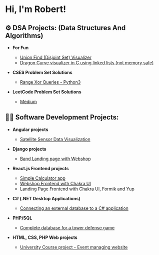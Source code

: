 <h1>Hi, I'm Robert! <br/><!--<a href="https://github.com/joshmadakor1">Programmer</a></h1>-->

<h2>⚙️ DSA Projects: (Data Structures And Algorithms)</h2>

- <b>For Fun</b>
   - [Union Find (Disjoint Set) Visualizer](https://github.com/RobertNagy299/UnionFindVisualizer/tree/main)
   - [Dragon Curve visualizer in C using linked lists (not memory safe)](https://github.com/RobertNagy299/DragonCurveVisualizer)


- <b> CSES Problem Set Solutions</b>
   - [Range Xor Queries - Python3](https://github.com/RobertNagy299/range-xor-queries-cses)


- <b> LeetCode Problem Set Solutions</b>
   - [Medium](https://github.com/RobertNagy299/medium-leetcode/tree/main)
 
     
<h2>👨‍💻 Software Development Projects:</h2>

- <b> Angular projects </b>
   - [Satellite Sensor Data Visualization](https://github.com/RobertNagy299/pwa-mora-muhold)

- <b> Django projects </b>
   - [Band Landing page with Webshop](https://github.com/RobertNagy299/django-webshop)

- <b> React.js Frontend projects </b>
  - [Simple Calculator app](https://github.com/RobertNagy299/basiccalculator) <b><i></b></i>
  - [Webshop Frontend with Chakra UI](https://github.com/RobertNagy299/webshop-frontend) <b><i></b></i>
  - [Landing Page Frontend with Chakra UI, Formik and Yup](https://github.com/RobertNagy299/landing-page-example) <b><i></b></i>

 

  
 - <b>C# (.NET Desktop Applications)</b>
    - [Connecting an external database to a C# application](https://github.com/RobertNagy299/Connecting-an-external-database-to-a-C-application/tree/main) 

 - <b>PHP/SQL</b>
    - [Complete database for a tower defense game](https://github.com/RobertNagy299/TDGame-Database/tree/main)

 - <b>HTML, CSS, PHP Web projects</b>
    - [University Course project - Event managing website](https://github.com/RobertNagy299/WebdevProject)
  


<!-- https://github.com/RobertNagy299/WebdevProject
<h2> 🤳 Connect with me:</h2>


[<img align="left" alt="JoshMadakor | LinkedIn" width="22px" src="https://cdn.jsdelivr.net/npm/simple-icons@v3/icons/linkedin.svg" />][linkedin]
[<img align="left" alt="JoshMadakor | Instagram" width="22px" src="https://cdn.jsdelivr.net/npm/simple-icons@v3/icons/instagram.svg" />][instagram]



[instagram]: https://www.instagram.com/joshmadakor/
[linkedin]: https://linkedin.com/in/joshmadakor
-->

<!--
**joshmadakor1/joshmadakor1** is a ✨ _special_ ✨ repository because its `README.md` (this file) appears on your GitHub profile.

Here are some ideas to get you started:

- 🔭 I’m currently working on ...
- 🌱 I’m currently learning ...
- 👯 I’m looking to collaborate on ...
- 🤔 I’m looking for help with ...
- 💬 Ask me about ...
- 📫 How to reach me: ...
- 😄 Pronouns: ...
- ⚡ Fun fact: ...
-->
